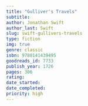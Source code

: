 ```yaml
---
title: "Gulliver's Travels"
subtitle: 
author: Jonathan Swift
author_last: Swift
slug: swift-gullivers-travels
type: fiction
img: true
genre: classic
isbn: 9780141439495
goodreads_id: 7733
publish_year: 1726
pages: 306
rating: 
date_started:
date_completed:
priority: high
---
```

